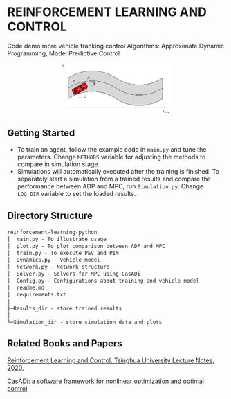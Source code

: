 # REINFORCEMENT LEARNING AND CONTROL

Code demo more vehicle tracking control
Algorithms: Approximate Dynamic Programming, Model Predictive Control

<div align=center>
<img src="road.png" width = 50%/>
</div>

## Getting Started

- To train an agent, follow the example code in `main.py` and tune the parameters. Change `METHODS` variable for adjusting the methods to compare in simulation stage.
- Simulations will automatically executed after the training is finished. To separately start a simulation from a trained results and compare the performance between ADP and MPC, run `Simulation.py`. Change `LOG_DIR` variable to set the loaded results.

## Directory Structure

```
reinforcement-learning-python
│  main.py - To illustrate usage
│  plot.py - To plot comparison between ADP and MPC
│  train.py - To execute PEV and PIM
│  Dynamics.py - Vehicle model
│  Network.py - Network structure
│  Solver.py - Solvers for MPC using CasADi
│  Config.py - Configurations about training and vehicle model
│  readme.md
│  requirements.txt
│
├─Results_dir - store trained results
│     
└─Simulation_dir - store simulation data and plots

```
## Related Books and Papers
[Reinforcement Learning and Control. Tsinghua University
Lecture Notes, 2020.](http://www.idlab-tsinghua.com/thulab/labweb/publications.html?typeId=3&_types)

[CasADi: a software framework for nonlinear optimization and optimal control](https://link.springer.com/article/10.1007/s12532-018-0139-4)



